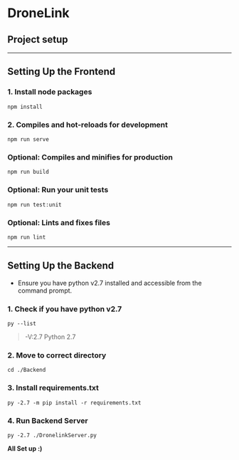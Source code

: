 # **DroneLink**
## Project setup
---
## Setting Up the Frontend
### 1. Install node packages
```
npm install
```

### 2. Compiles and hot-reloads for development
```
npm run serve
```

### Optional: Compiles and minifies for production
```
npm run build
```

### Optional: Run your unit tests
```
npm run test:unit
```

### Optional: Lints and fixes files
```
npm run lint
```
---
## Setting Up the Backend
- Ensure you have python v2.7 installed and accessible from the command prompt.
### 1. Check if you have python v2.7
```
py --list
```
> -V:2.7           Python 2.7

### 2. Move to correct directory
```
cd ./Backend
```
### 3. Install requirements.txt
```
py -2.7 -m pip install -r requirements.txt
```
### 4. Run Backend Server
```
py -2.7 ./DronelinkServer.py
```
**All Set up :)**

